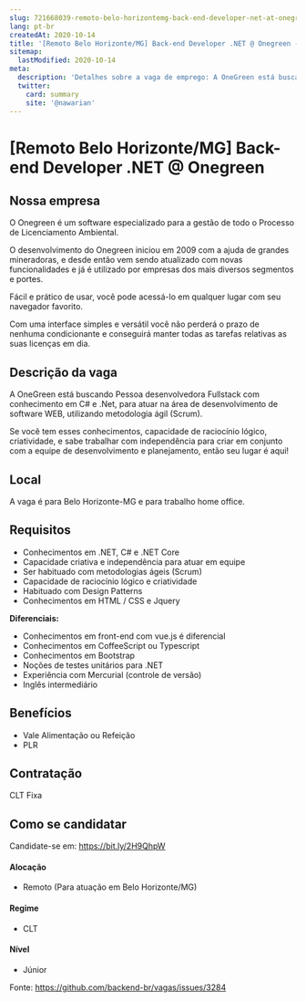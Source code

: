 ```yaml
---
slug: 721668039-remoto-belo-horizontemg-back-end-developer-net-at-onegreen
lang: pt-br
createdAt: 2020-10-14
title: '[Remoto Belo Horizonte/MG] Back-end Developer .NET @ Onegreen - Vaga de Emprego'
sitemap:
  lastModified: 2020-10-14
meta:
  description: 'Detalhes sobre a vaga de emprego: A OneGreen está buscando Pessoa desenvolvedora Fullstack com conhecimento em C# e .Net, para atuar na área de desenvolvimento de software WEB, utilizando metodologia ágil (Scrum). Se você tem esses conhecimentos, capacidade de raciocínio lógico, criatividade, e sabe trabalhar com independência para criar em conjunto com a equipe de desenvolvimento e planejamento, então seu lugar é aqui!'
  twitter:
    card: summary
    site: '@nawarian'
---
```


# [Remoto Belo Horizonte/MG] Back-end Developer .NET @ Onegreen

## Nossa empresa

O Onegreen é um software especializado para a gestão de todo o Processo de Licenciamento Ambiental.

O desenvolvimento do Onegreen iniciou em 2009 com a ajuda de grandes mineradoras, e desde então vem sendo atualizado com novas funcionalidades e já é utilizado por empresas dos mais diversos segmentos e portes.

Fácil e prático de usar, você pode acessá-lo em qualquer lugar com seu navegador favorito.

Com uma interface simples e versátil você não perderá o prazo de nenhuma condicionante e conseguirá manter todas as tarefas relativas as suas licenças em dia.

## Descrição da vaga

A OneGreen está buscando Pessoa desenvolvedora Fullstack com conhecimento em C# e .Net, para atuar na área de desenvolvimento de software WEB, utilizando metodologia ágil (Scrum).

Se você tem esses conhecimentos, capacidade de raciocínio lógico, criatividade, e sabe trabalhar com independência para criar em conjunto com a equipe de desenvolvimento e planejamento, então seu lugar é aqui!

## Local

A vaga é para Belo Horizonte-MG e para trabalho home office.

## Requisitos

- Conhecimentos em .NET, C# e .NET Core
- Capacidade criativa e independência para atuar em equipe
- Ser habituado com metodologias ágeis (Scrum)
- Capacidade de raciocínio lógico e criatividade
- Habituado com Design Patterns
- Conhecimentos em HTML / CSS e Jquery

**Diferenciais:**
- Conhecimentos em front-end com vue.js é diferencial
- Conhecimentos em CoffeeScript ou Typescript
- Conhecimentos em Bootstrap
- Noções de testes unitários para .NET
- Experiência com Mercurial (controle de versão)
- Inglês intermediário

## Benefícios

- Vale Alimentação ou Refeição
- PLR

## Contratação

CLT Fixa

## Como se candidatar

Candidate-se em: https://bit.ly/2H9QhpW

#### Alocação
- Remoto (Para atuação em Belo Horizonte/MG)

#### Regime
- CLT

#### Nível
- Júnior


Fonte: https://github.com/backend-br/vagas/issues/3284